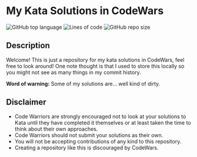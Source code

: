 # My Kata Solutions in CodeWars

![GitHub top language](https://img.shields.io/github/languages/top/DragunWF/CodeWars-Katas)
![Lines of code](https://img.shields.io/tokei/lines/github/DragunWF/CodeWars-Katas)
![GitHub repo size](https://img.shields.io/github/repo-size/DragunWF/CodeWars-Katas)

## Description

Welcome! This is just a repository for my kata solutions in CodeWars, feel free to look around! One
note thought is that I used to store this locally so you might not see as many things in my commit
history.

**Word of warning:** Some of my solutions are... well kind of dirty.

## Disclaimer

- Code Warriors are strongly encouraged not to look at your solutions to Kata until they have completed it themselves or at least taken the time to think about their own approaches.
- Code Warriors should not submit your solutions as their own.
- You will not be accepting contributions of any kind to this repository.
- Creating a repository like this is discouraged by CodeWars.
